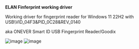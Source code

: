 **ELAN Finferprint working driver**

Working driver for fingerprint reader for Windows 11 22H2 with USB\VID_04F3&PID_0C28&REV_0140

aka ONEVER Smart ID USB Fingerprint Reader/Goodix

![image](https://github.com/user-attachments/assets/2c5ebd1f-dc93-4219-a07f-d6cec275e52e)
![image](https://github.com/user-attachments/assets/a251cdad-7d49-4e4e-a7f3-b905703b94fe)

